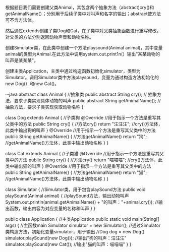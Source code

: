 
根据题目我们需要创建父类Animal，其包含两个抽象方法（abstract)cry()和getAnimalName(）；分别用于后续子类中对叫声和名字的输出；abstract使方法可不含方法体。 

 
然后通过extends创建子类Dog和Cat，在子类中对父类抽象函数进行重写修改。对父类的方法分别返回动物声音和动物名称。 

 
创建Simulator类，在此类中创建一个方法playsound(Animal animal)，其中变量animal的类型为Animal.在此方法中调用system.out.print1n(）输出"某某动物的叫声是某某某"。 

 
创建主类Application，主类中通过构造函数初始化simulator，类型为Simulator。调用Simulator类中方法playsound，变量为通过构造方法初始化的new Dog(）和new Cat()。 

 
···java
abstract class Animal {                         //抽象类
    public abstract String cry();               // 抽象方法，要求子类实现具体动物的叫声
    public abstract String getAnimalName();     // 抽象方法，要求子类实现获取动物名称
}

class Dog extends Animal {                      //子类狗
    @Override                                   //用于指示一个方法是重写其父类中的方法
    public String cry() {                       //方法cry()
        return "汪汪汪";                        //cry()方法体，此类中输出狗的叫声
    }
    @Override                                   //用于指示一个方法是重写其父类中的方法
    public String getAnimalName() {             //方法getAnimalName()
        return "狗";                            //getAnimalName()方法体，此类中输出动物名称
    }
}

class Cat extends Animal {                      //子类猫
    @Override                                   //用于指示一个方法是重写其父类中的方法
    public String cry() {                       //方法cry()
        return "喵喵喵";                        //cry()方法体，此类中输出猫的叫声
    }
    @Override                                  //用于指示一个方法是重写其父类中的方法
    public String getAnimalName() {            //方法getAnimalName()
        return "猫";                           //getAnimalName()方法体，此类中输出动物名称
    }
}

class Simulator {                               //Simulator类，用于包含playSound方法
    public void playSound(Animal animal) {      //playSound方法，输出动物叫声
        System.out.println(animal.getAnimalName() + "的叫声："+animal.cry());  //输出函数，输出内容为对应变量的名称和叫声
    }
}

public class Application {                      //主类Application
    public static void main(String[] args) {    //主函数main
        Simulator simulator = new Simulator();  //通过Simulator类构造方法，初始化变量simulator，用于输出
        //Dog dog = new Dog()
        simulator.playSound(new Dog());         //输出"狗的叫声：汪汪汪"
        simulator.playSound(new Cat());         //输出"猫的叫声：喵喵喵"
    }
}
```
